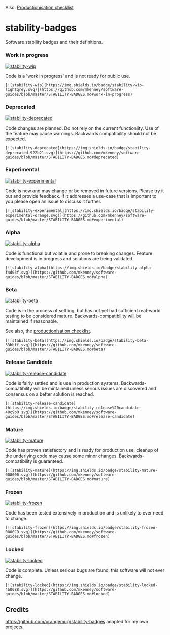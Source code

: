 Also: [Productionisation checklist](PRODUCTIONISATION-CHECKLIST.md)

# stability-badges

Software stability badges and their definitions.

### Work in progress
[![stability-wip](https://img.shields.io/badge/stability-wip-lightgrey.svg)](https://github.com/mkenney/software-guides/blob/master/STABILITY-BADGES.md#work-in-progress)

Code is a 'work in progress' and is not ready for public use.
```
[![stability-wip](https://img.shields.io/badge/stability-wip-lightgrey.svg)](https://github.com/mkenney/software-guides/blob/master/STABILITY-BADGES.md#work-in-progress)
```


### Deprecated
[![stability-deprecated](https://img.shields.io/badge/stability-deprecated-922b21.svg)](https://github.com/mkenney/software-guides/blob/master/STABILITY-BADGES.md#deprecated)

Code changes are planned. Do not rely on the current functionlity. Use of the feature may cause warnings. Backwards compatibility should not be expected.

```
[![stability-deprecated](https://img.shields.io/badge/stability-deprecated-922b21.svg)](https://github.com/mkenney/software-guides/blob/master/STABILITY-BADGES.md#deprecated)
```

### Experimental
[![stability-experimental](https://img.shields.io/badge/stability-experimental-orange.svg)](https://github.com/mkenney/software-guides/blob/master/STABILITY-BADGES.md#experimental)

Code is new and may change or be removed in future versions. Please try it out and provide feedback. If it addresses a use-case that is important to you please open an issue to discuss it further.

```
[![stability-experimental](https://img.shields.io/badge/stability-experimental-orange.svg)](https://github.com/mkenney/software-guides/blob/master/STABILITY-BADGES.md#experimental)
```

### Alpha
[![stability-alpha](https://img.shields.io/badge/stability-alpha-f4d03f.svg)](https://github.com/mkenney/software-guides/blob/master/STABILITY-BADGES.md#alpha)

Code is functional but volatile and prone to breaking changes. Feature development is in progress and solutions are being validated.

```
[![stability-alpha](https://img.shields.io/badge/stability-alpha-f4d03f.svg)](https://github.com/mkenney/software-guides/blob/master/STABILITY-BADGES.md#alpha)
```

### Beta
[![stability-beta](https://img.shields.io/badge/stability-beta-33bbff.svg)](https://github.com/mkenney/software-guides/blob/master/STABILITY-BADGES.md#beta)

Code is in the process of settling, but has not yet had sufficient real-world testing to be considered mature. Backwards-compatibility will be maintained if reasonable.

See also, the [productionisation checklist](PRODUCTIONISATION-CHECKLIST.md).

```
[![stability-beta](https://img.shields.io/badge/stability-beta-33bbff.svg)](https://github.com/mkenney/software-guides/blob/master/STABILITY-BADGES.md#beta)
```

### Release Candidate
[![stability-release-candidate](https://img.shields.io/badge/stability-pre--release-48c9b0.svg)](https://github.com/mkenney/software-guides/blob/master/STABILITY-BADGES.md#release-candidate)

Code is fairly settled and is use in production systems. Backwards-compatibility will be mintained unless serious issues are discovered and consensus on a better solution is reached.

```
[![stability-release-candidate](https://img.shields.io/badge/stability-release%20candidate-48c9b0.svg)](https://github.com/mkenney/software-guides/blob/master/STABILITY-BADGES.md#release-candidate)
```

### Mature
[![stability-mature](https://img.shields.io/badge/stability-mature-008000.svg)](https://github.com/mkenney/software-guides/blob/master/STABILITY-BADGES.md#mature)

Code has proven satisfactory and is ready for production use, cleanup of the underlying code may cause some minor changes. Backwards-compatibility is guaranteed.

```
[![stability-mature](https://img.shields.io/badge/stability-mature-008000.svg)](https://github.com/mkenney/software-guides/blob/master/STABILITY-BADGES.md#mature)
```

### Frozen
[![stability-frozen](https://img.shields.io/badge/stability-frozen-0000CD.svg)](https://github.com/mkenney/software-guides/blob/master/STABILITY-BADGES.md#frozen)

Code has been tested extensively in production and is unlikely to ever need to change.

```
[![stability-frozen](https://img.shields.io/badge/stability-frozen-0000CD.svg)](https://github.com/mkenney/software-guides/blob/master/STABILITY-BADGES.md#frozen)
```

### Locked
[![stability-locked](https://img.shields.io/badge/stability-locked-4b0088.svg)](https://github.com/mkenney/software-guides/blob/master/STABILITY-BADGES.md#locked)

Code is complete. Unless serious bugs are found, this software will not ever change.

```
[![stability-locked](https://img.shields.io/badge/stability-locked-4b0088.svg)](https://github.com/mkenney/software-guides/blob/master/STABILITY-BADGES.md#locked)
```

## Credits
https://github.com/orangemug/stability-badges adapted for my own projects.
